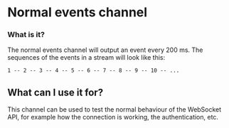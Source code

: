 # Normal events channel

### What is it?

The normal events channel will output an event every 200 ms.
The sequences of the events in a stream will look like this:

```
1 -- 2 -- 3 -- 4 -- 5 -- 6 -- 7 -- 8 -- 9 -- 10 -- ...
```

## What can I use it for?

This channel can be used to test the normal behaviour of the WebSocket API, for example how the connection is working, the authentication, etc.
